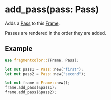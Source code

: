 # add_pass(pass: Pass)

Adds a [Pass](https://fragmentcolor.org/api/core/pass) to this [Frame](https://fragmentcolor.org/api/core/frame).

Passes are rendered in the order they are added.

## Example

```rust
use fragmentcolor::{Frame, Pass};

let mut pass1 = Pass::new("first");
let mut pass2 = Pass::new("second");

let mut frame = Frame::new();
frame.add_pass(&pass1);
frame.add_pass(&pass2);
```
